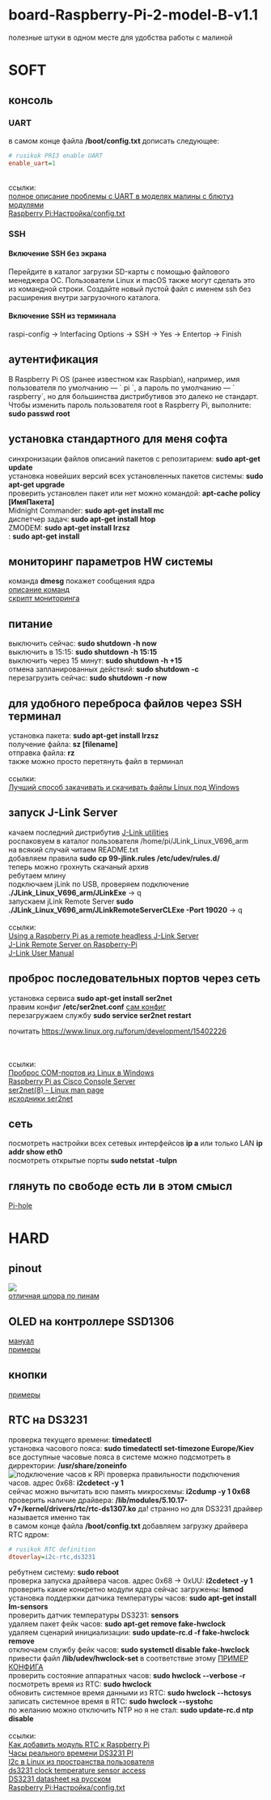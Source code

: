 # board-Raspberry-Pi-2-model-B-v1.1
полезные штуки в одном месте для удобства работы с малиной

<h1>SOFT</h1>

<h2>консоль</h2>

<h3>UART</h3>
в самом конце файла <b>/boot/config.txt</b> дописать следующее:

```ini
# rusikok PRI3 enable UART
enable_uart=1
```
<br>
ссылки:<br>
<a href="https://elinux.org/RPi_Serial_Connection#Preventing_Linux_using_the_serial_port">полное описание проблемы с UART в моделях малины с блютуз модулями</a><br>
<a href="http://wikihandbk.com/wiki/Raspberry_Pi:%D0%9D%D0%B0%D1%81%D1%82%D1%80%D0%BE%D0%B9%D0%BA%D0%B0/config.txt">Raspberry Pi:Настройка/config.txt</a><br>

<h3>SSH</h3>

<h4>Включение SSH без экрана</h4>
Перейдите в каталог загрузки SD-карты с помощью файлового менеджера ОС. Пользователи Linux и macOS также могут сделать это из командной строки. Создайте новый пустой файл с именем ssh без расширения внутри загрузочного каталога.

<h4>Включение SSH из терминала</h4>
raspi-config -> Interfacing Options -> SSH -> Yes -> Entertop -> Finish

<h2>аутентификация</h2>
В Raspberry Pi OS (ранее известном как Raspbian), например, имя пользователя по умолчанию — ` pi `, а пароль по умолчанию — ` raspberry`, но для большинства дистрибутивов это далеко не стандарт.
<br>
Чтобы изменить пароль пользователя root в Raspberry Pi, выполните: <b>sudo passwd root</b>

<h2>установка стандартного для меня софта</h2>
синхронизации файлов описаний пакетов с репозитарием: <b>sudo apt-get update</b><br>
установка новейших версий всех установленных пакетов системы: <b>sudo apt-get upgrade</b><br>
проверить установлен пакет или нет можно командой: <b>apt-cache policy [ИмяПакета]</b><br>
Midnight Commander: <b>sudo apt-get install mc</b><br>
диспетчер задач: <b>sudo apt-get install htop</b><br>
ZMODEM: <b>sudo apt-get install lrzsz</b><br>
: <b>sudo apt-get install </b><br>

<h2>мониторинг параметров HW системы</h2>
команда <b>dmesg</b> покажет сообщения ядра<br>
<a href="https://elinux.org/RPI_vcgencmd_usage">описание команд</a>
<br>
<a href="https://github.com/bamarni/pi64/issues/4#issuecomment-292707581">скрипт мониторинга</a>

<h2>питание</h2>
выключить сейчас: <b>sudo shutdown -h now</b><br>
выключить в 15:15: <b>sudo shutdown -h 15:15</b><br>
выключить через 15 минут: <b>sudo shutdown -h +15</b><br>
отмена запланированных действий: <b>sudo shutdown -с</b><br>
перезагрузить сейчас: <b>sudo shutdown -r now</b><br>

<h2>для удобного переброса файлов через SSH терминал</h2>
установка пакета: <b>sudo apt-get install lrzsz</b><br>
получение файла: <b>sz [filename]</b><br>
отправка файла: <b>rz</b><br>
также можно просто перетянуть файл в терминал
<br><br>
ссылки:<br>
<a href="https://russianblogs.com/article/7328815997/">Лучший способ закачивать и скачивать файлы Linux под Windows</a><br>

<h2>запуск J-Link Server</h2>
качаем последний дистрибутив <a href="https://www.segger.com/downloads/jlink/JLink_Linux_arm.tgz">J-Link utilities</a> <br>
роспаковуем в каталог пользователя /home/pi/JLink_Linux_V696_arm <br>
на всякий случай читаем	README.txt <br>
добавляем правила <b>sudo cp 99-jlink.rules /etc/udev/rules.d/</b><br>
теперь можно грохнуть скачаный архив <br>
ребутаем млину <br>
подключаем jLink по USB, проверяем подключение <b>./JLink_Linux_V696_arm/JLinkExe</b> -> q <br>
запускаем jLink Remote Server <b>sudo ./JLink_Linux_V696_arm/JLinkRemoteServerCLExe -Port 19020</b> -> q <br>
<br>
ссылки:<br>
<a href="https://blog.feabhas.com/2019/07/using-a-raspberry-pi-as-a-remote-headless-j-link-server/">Using a Raspberry Pi as a remote headless J-Link Server</a>
<br>
<a href="https://forum.segger.com/index.php/Thread/5693-SOLVED-J-Link-Remote-Server-on-Raspberry-Pi/">J-Link Remote Server on Raspberry-Pi</a>
<br>
<a href="https://github.com/RusikOk/board-Raspberry-Pi-2-model-B-v1.1/blob/main/2_datasheet/jLink%20manual%20UM08001.pdf">J-Link User Manual</a>

<h2>проброс последовательных портов через сеть</h2>
установка сервиса <b>sudo apt-get install ser2net</b><br>
правим конфиг <b>/etc/ser2net.conf</b> <a href="https://github.com/RusikOk/board-Raspberry-Pi-2-model-B-v1.1/blob/main/3_config/ser2net.conf">сам конфиг</a> <br>
перезагружаем службу <b>sudo service ser2net restart</b> <br>


почитать https://www.linux.org.ru/forum/development/15402226
<b></b> <br>


<br><br>
ссылки:<br>
<a href="http://security-corp.org/os/linux/892-probros-com-portov-iz-linux-v-windows.html">Проброс COM-портов из Linux в Windows</a>
<br>
<a href="https://networklessons.com/network-management/raspberry-pi-as-cisco-console-server/">Raspberry Pi as Cisco Console Server</a>
<br>
<a href="https://linux.die.net/man/8/ser2net">ser2net(8) - Linux man page</a>
<br>
<a href="https://github.com/qchats/ser2net/blob/master/ser2net.conf">исходники ser2net</a>

<h2>сеть</h2>
посмотреть настройки всех сетевых интерфейсов <b>ip a</b> или только LAN <b>ip addr show eth0</b><br> 
посмотреть открытые порты <b>sudo netstat -tulpn</b><br>

<h2>глянуть по свободе есть ли в этом смысл</h2>
<a href="https://github.com/pi-hole/pi-hole/#one-step-automated-install">Pi-hole</a>

<h1>HARD</h1>

<h2>pinout</h2>
<img src="https://github.com/RusikOk/board-Raspberry-Pi-2-model-B-v1.1/blob/main/1_%D1%81%D1%85%D0%B5%D0%BC%D1%8B/RaspberryPi2_pinout.png">
<br>
<a href="https://pinout.xyz/#">отличная шпора по пинам</a>

<h2>OLED на контроллере SSD1306</h2>
<a href="https://learn.adafruit.com/adafruit-pioled-128x32-mini-oled-for-raspberry-pi/usage">мануал</a>
<br>
<a href="https://github.com/adafruit/Adafruit_CircuitPython_SSD1306/tree/master/examples">примеры</a>

<h2>кнопки</h2>
<a href="https://learn.adafruit.com/circuitpython-on-raspberrypi-linux/digital-i-o">примеры</a>
<br>

<h2>RTC на DS3231</h2>
проверка текущего времени: <b>timedatectl</b><br>
установка часового пояса: <b>sudo timedatectl set-timezone Europe/Kiev</b><br>
все доступные часовые пояса в системе можно подсмотреть в дирректории: <b>/usr/share/zoneinfo</b><br>
<img src="https://github.com/RusikOk/board-Raspberry-Pi-2-model-B-v1.1/blob/main/2_datasheet/DS3231/DS3231toRPI.webp" alt="подключение часов к RPi">
проверка правильности подключения часов. адрес 0x68: <b>i2cdetect -y 1</b><br>
сейчас можно вычитать всю память микросхемы: <b>i2cdump -y 1 0x68</b><br>
проверить наличие драйвера: <b>/lib/modules/5.10.17-v7+/kernel/drivers/rtc/rtc-ds1307.ko</b> да! странно но для DS3231 драйвер называется именно так<br>
в самом конце файла <b>/boot/config.txt</b> добавляем загрузку драйвера RTC ядром:<br>

```ini
# rusikok RTC definition
dtoverlay=i2c-rtc,ds3231
```
ребутнем систему: <b>sudo reboot</b><br>
проверка запуска драйвера часов. адрес 0x68 -> 0xUU: <b>i2cdetect -y 1</b><br>
проверить какие конкретно модули ядра сейчас загружены: <b>lsmod</b><br>
установка поддержки датчика температуры часов: <b>sudo apt-get install lm-sensors</b><br>
проверить датчик температуры DS3231: <b>sensors</b><br>
удаляем пакет фейк часов: <b>sudo apt-get remove fake-hwclock</b><br>
удаляем сценарий инициализации: <b>sudo update-rc.d -f fake-hwclock remove</b><br>
отключаем службу фейк часов: <b>sudo systemctl disable fake-hwclock</b><br>
привести файл <b>/lib/udev/hwclock-set</b> в соответствие этому <a href="https://github.com/RusikOk/board-Raspberry-Pi-2-model-B-v1.1/blob/main/3_config/lib/udev/hwclock-set">ПРИМЕР КОНФИГА</a><br>
проверить состояние аппаратных часов: <b>sudo hwclock --verbose -r</b><br>
посмотреть время из RTC: <b>sudo hwclock</b><br>
обновить системное время данными из RTC: <b>sudo hwclock --hctosys</b><br>
записать системное время в RTC: <b>sudo hwclock --systohc</b><br>
по желанию можно отключить NTP но я не стал: <b>sudo update-rc.d ntp disable</b><br>
<br>
ссылки:<br>
<a href="https://arduinoplus.ru/rtc-raspberry-pi/">Как добавить модуль RTC к Raspberry Pi</a><br>
<a href="https://onxblog.com/2019/03/30/raspberry-pi-hw-clock-ds3231/">Часы реального времени DS3231 PI</a><br>
<a href="https://blablacode.ru/linux/581">I2c в Linux из пространства пользователя</a><br>
<a href="https://www.raspberrypi.org/forums/viewtopic.php?p=1138858&sid=78cfd3416e0f02ddfd575a98ea15198d#p1138858">ds3231 clock temperature sensor access</a><br>
<a href="https://github.com/RusikOk/board-Raspberry-Pi-2-model-B-v1.1/blob/main/2_datasheet/DS3231/DS3231_RU.pdf">DS3231 datasheet на русском</a><br>
<a href="http://wikihandbk.com/wiki/Raspberry_Pi:%D0%9D%D0%B0%D1%81%D1%82%D1%80%D0%BE%D0%B9%D0%BA%D0%B0/config.txt">Raspberry Pi:Настройка/config.txt</a><br>